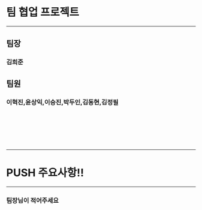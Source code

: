 # 팀 협업 프로젝트

---

## 팀장 
### 김희준
## 팀원 
### 이혁진,윤상익,이승진,박두인,김동현,김정필
<br><br><br><br><br>







---
# **PUSH 주요사항!!**

---

### 팀장님이 적어주세요


